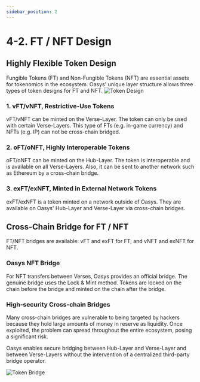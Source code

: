 ```yaml
---
sidebar_position: 2
---
```

# 4-2. FT / NFT Design
## Highly Flexible Token Design
Fungible Tokens (FT) and Non-Fungible Tokens (NFT) are essential assets for tokenomics in the ecosystem. Oasys' unique layer structure allows three types of token designs for FT and NFT.
![Token Design](/img/docs/whitepaper/solution/token-design.png)
### 1. vFT/vNFT, Restrictive-Use Tokens
vFT/vNFT can be minted on the Verse-Layer. The token can only be used with certain Verse-Layers. This type of FTs (e.g. in-game currency) and NFTs (e.g. IP) can not be cross-chain bridged.
### 2. oFT/oNFT, Highly Interoperable Tokens
oFT/oNFT can be minted on the Hub-Layer. The token is interoperable and is available on all Verse-Layers. Also, it can be sent to another network such as Ethereum by a cross-chain bridge.
### 3. exFT/exNFT, Minted in External Network Tokens
exFT/exNFT is a token minted on a network outside of Oasys. They are available on Oasys' Hub-Layer and Verse-Layer via cross-chain bridges.
## Cross-Chain Bridge for FT / NFT
FT/NFT bridges are available: vFT and exFT for FT; and vNFT and exNFT for NFT.


### Oasys NFT Bridge
For NFT transfers between Verses, Oasys provides an official bridge. The genuine bridge uses the Lock & Mint method. Tokens are locked on the chain before the bridge and minted on the chain after the bridge.
### High-security Cross-chain Bridges
Many cross-chain bridges are vulnerable to being targeted by hackers because they hold large amounts of money in reserve as liquidity. Once exploited, the problem can spread throughout the entire ecosystem, posing a significant risk.

Oasys enables secure bridging between Hub-Layer and Verse-Layer and between Verse-Layers without the intervention of a centralized third-party bridge operator.

![Token Bridge](/img/docs/whitepaper/solution/token-bridge.png)